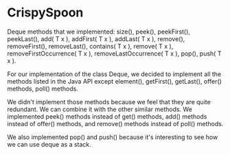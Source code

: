 # CrispySpoon
Deque methods that we implemented:
size(),
peek(),
peekFirst(),
peekLast(),
add( T x ),
addFirst( T x ),
addLast( T x ),
remove(),
removeFirst(),
removeLast(),
contains( T x ),
remove( T x ),
removeFirstOccurrence( T x ),
removeLastOccurrence( T x ),
pop(),
push( T x ).

For our implementation of the class Deque, we decided to implement all the methods listed in the Java API except element(), getFirst(), getLast(), offer() methods, poll() methods. 

We didn't implement those methods because we feel that they are quite redundant. We can combine it with the other similar methods. We implemented peek() methods instead of get() methods, add() methods instead of offer() methods, and remove() methods instead of poll() methods.

We also implemented pop() and push() because it's interesting to see how we can use deque as a stack.
